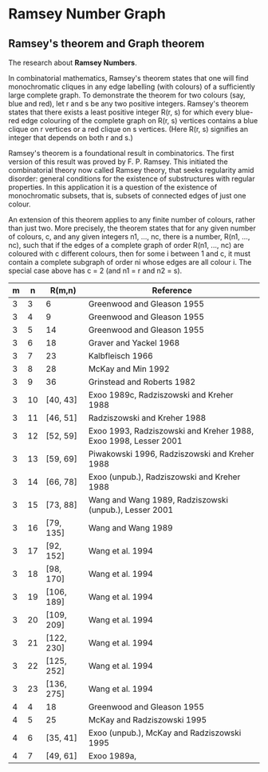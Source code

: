 # Ramsey Number Graph

## Ramsey's theorem and Graph theorem

The research about **Ramsey Numbers**.

In combinatorial mathematics, Ramsey's theorem states that one will find monochromatic cliques in any edge labelling (with colours) of a sufficiently large complete graph. To demonstrate the theorem for two colours (say, blue and red), let r and s be any two positive integers. Ramsey's theorem states that there exists a least positive integer R(r, s) for which every blue-red edge colouring of the complete graph on R(r, s) vertices contains a blue clique on r vertices or a red clique on s vertices. (Here R(r, s) signifies an integer that depends on both r and s.)

Ramsey's theorem is a foundational result in combinatorics. The first version of this result was proved by F. P. Ramsey. This initiated the combinatorial theory now called Ramsey theory, that seeks regularity amid disorder: general conditions for the existence of substructures with regular properties. In this application it is a question of the existence of monochromatic subsets, that is, subsets of connected edges of just one colour.

An extension of this theorem applies to any finite number of colours, rather than just two. More precisely, the theorem states that for any given number of colours, c, and any given integers n1, …, nc, there is a number, R(n1, …, nc), such that if the edges of a complete graph of order R(n1, ..., nc) are coloured with c different colours, then for some i between 1 and c, it must contain a complete subgraph of order ni whose edges are all colour i. The special case above has c = 2 (and n1 = r and n2 = s).


| m	| n	| R(m,n)	| Reference |
| - | - | ------- | --------- |
| 3 | 3 | 6 | Greenwood and Gleason 1955 |
| 3 | 4 | 9 | Greenwood and Gleason 1955 |
| 3 | 5 | 14 | Greenwood and Gleason 1955 |
| 3 | 6 | 18 | Graver and Yackel 1968 |
| 3 | 7 | 23 | Kalbfleisch 1966 |
| 3 | 8 | 28 | McKay and Min 1992 |
| 3 | 9 | 36 | Grinstead and Roberts 1982 |
| 3 | 10 | [40, 43] | Exoo 1989c, Radziszowski and Kreher 1988 |
| 3 | 11 | [46, 51] | Radziszowski and Kreher 1988 |
| 3 | 12 | [52, 59] | Exoo 1993, Radziszowski and Kreher 1988, Exoo 1998, Lesser 2001 |
| 3 | 13 | [59, 69] | Piwakowski 1996, Radziszowski and Kreher 1988 |
| 3 | 14 | [66, 78] | Exoo (unpub.), Radziszowski and Kreher 1988 |
| 3 | 15 | [73, 88] | Wang and Wang 1989, Radziszowski (unpub.), Lesser 2001 |
| 3 | 16 | [79, 135] | Wang and Wang 1989 |
| 3 | 17 | [92, 152] | Wang et al. 1994 |
| 3 | 18 | [98, 170] | Wang et al. 1994 |
| 3 | 19 | [106, 189] | Wang et al. 1994 |
| 3 | 20 | [109, 209] | Wang et al. 1994 |
| 3 | 21 | [122, 230] | Wang et al. 1994 |
| 3 | 22 | [125, 252] | Wang et al. 1994 |
| 3 | 23 | [136, 275] | Wang et al. 1994 |
| 4 | 4 | 18 | Greenwood and Gleason 1955 |
| 4 | 5 | 25 | McKay and Radziszowski 1995 |
| 4 | 6 | [35, 41] | Exoo (unpub.), McKay and Radziszowski 1995 |
| 4 | 7 | [49, 61] | Exoo 1989a, 